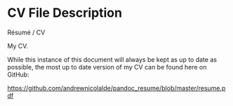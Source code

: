 # CV File Description
Résumé / CV

My CV.

While this instance of this document will always be kept as up to date as possible,
the most up to date version of my CV can be found here on GitHub:

https://github.com/andrewnicolalde/pandoc_resume/blob/master/resume.pdf
